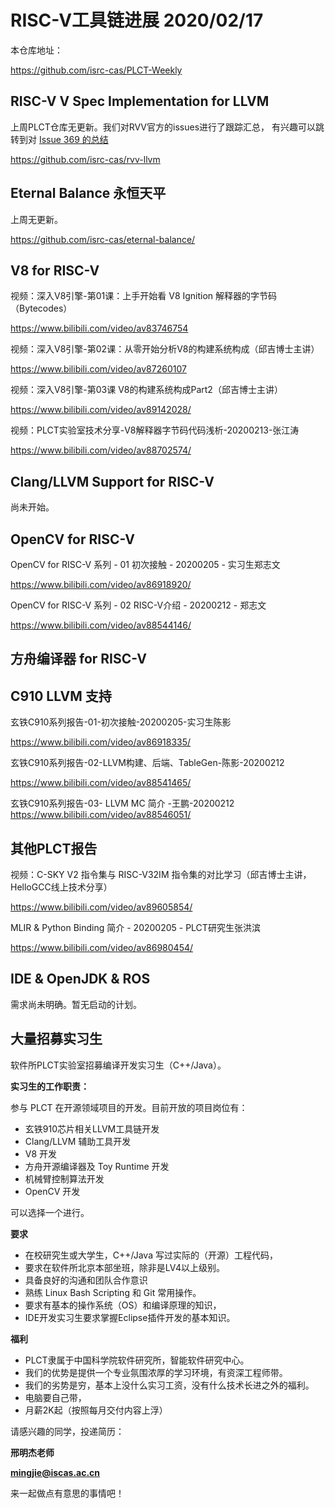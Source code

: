 # RISC-V工具链进展 2020/02/17

本仓库地址：

https://github.com/isrc-cas/PLCT-Weekly

## RISC-V V Spec Implementation for LLVM

上周PLCT仓库无更新。我们对RVV官方的issues进行了跟踪汇总，
有兴趣可以跳转到对 [Issue 369 的总结](./risc-v-spec-issue-369.md)

https://github.com/isrc-cas/rvv-llvm

## Eternal Balance 永恒天平

上周无更新。

https://github.com/isrc-cas/eternal-balance/

## V8 for RISC-V

视频：深入V8引擎-第01课：上手开始看 V8 Ignition 解释器的字节码（Bytecodes）

https://www.bilibili.com/video/av83746754


视频：深入V8引擎-第02课：从零开始分析V8的构建系统构成（邱吉博士主讲）

https://www.bilibili.com/video/av87260107

视频：深入V8引擎-第03课 V8的构建系统构成Part2（邱吉博士主讲）

https://www.bilibili.com/video/av89142028/

视频：PLCT实验室技术分享-V8解释器字节码代码浅析-20200213-张江涛

https://www.bilibili.com/video/av88702574/

## Clang/LLVM Support for RISC-V

尚未开始。

## OpenCV for RISC-V

OpenCV for RISC-V 系列 - 01 初次接触 - 20200205 - 实习生郑志文

https://www.bilibili.com/video/av86918920/

OpenCV for RISC-V 系列 - 02 RISC-V介绍 - 20200212 - 郑志文

https://www.bilibili.com/video/av88544146/

## 方舟编译器 for RISC-V

## C910 LLVM 支持

玄铁C910系列报告-01-初次接触-20200205-实习生陈影

https://www.bilibili.com/video/av86918335/

玄铁C910系列报告-02-LLVM构建、后端、TableGen-陈影-20200212

https://www.bilibili.com/video/av88541465/

玄铁C910系列报告-03- LLVM MC 简介 -王鹏-20200212
https://www.bilibili.com/video/av88546051/

## 其他PLCT报告

视频：C-SKY V2 指令集与 RISC-V32IM 指令集的对比学习（邱吉博士主讲，HelloGCC线上技术分享）

https://www.bilibili.com/video/av89605854/

MLIR & Python Binding 简介 - 20200205 - PLCT研究生张洪滨

https://www.bilibili.com/video/av86980454/

## IDE & OpenJDK & ROS

需求尚未明确。暂无启动的计划。



## 大量招募实习生


软件所PLCT实验室招募编译开发实习生（C++/Java）。

**实习生的工作职责：**

参与 PLCT 在开源领域项目的开发。目前开放的项目岗位有：
- 玄铁910芯片相关LLVM工具链开发
- Clang/LLVM 辅助工具开发
- V8 开发
- 方舟开源编译器及 Toy Runtime 开发
- 机械臂控制算法开发
- OpenCV 开发

可以选择一个进行。

**要求**
- 在校研究生或大学生，C++/Java 写过实际的（开源）工程代码，
- 要求在软件所北京本部坐班，除非是LV4以上级别。
- 具备良好的沟通和团队合作意识
- 熟练 Linux Bash Scripting 和 Git 常用操作。
- 要求有基本的操作系统（OS）和编译原理的知识，
- IDE开发实习生要求掌握Eclipse插件开发的基本知识。

**福利**
- PLCT隶属于中国科学院软件研究所，智能软件研究中心。
- 我们的优势是提供一个专业氛围浓厚的学习环境，有资深工程师带。
- 我们的劣势是穷，基本上没什么实习工资，没有什么技术长进之外的福利。
- 电脑要自己带，
- 月薪2K起（按照每月交付内容上浮）

请感兴趣的同学，投递简历：

**邢明杰老师**

**mingjie@iscas.ac.cn**

来一起做点有意思的事情吧！
